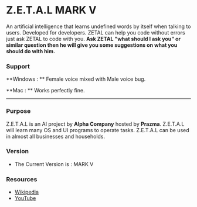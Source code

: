 # Z.E.T.A.L MARK V
An artificial intelligence that learns undefined words by itself when talking to users. Developed for developers. ZETAL can help you code without errors just ask ZETAL to code with you. **Ask ZETAL "what should I ask you" or similar question then he will give you some suggestions on what you should do with him.**

### Support

**Windows : ** Female voice mixed with Male voice bug.

**Mac : ** Works perfectly fine.

***

### Purpose
Z.E.T.A.L is an AI project by **Alpha Company** hosted by **Prazma**. Z.E.T.A.L will learn many OS and UI programs to operate tasks. Z.E.T.A.L can be used in almost all businesses and households.

### Version
* The Current Version is : MARK V

### Resources
* [Wikipedia](https://wikipedia.org)
* [YouTube](https://youtube.com)
